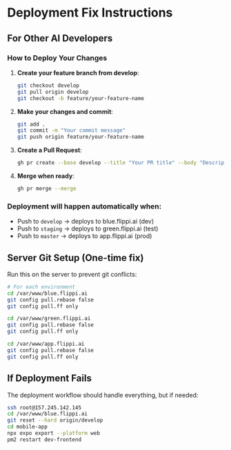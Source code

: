 # Deployment Fix Instructions

## For Other AI Developers

### How to Deploy Your Changes

1. **Create your feature branch from develop**:
   ```bash
   git checkout develop
   git pull origin develop
   git checkout -b feature/your-feature-name
   ```

2. **Make your changes and commit**:
   ```bash
   git add .
   git commit -m "Your commit message"
   git push origin feature/your-feature-name
   ```

3. **Create a Pull Request**:
   ```bash
   gh pr create --base develop --title "Your PR title" --body "Description"
   ```

4. **Merge when ready**:
   ```bash
   gh pr merge --merge
   ```

### Deployment will happen automatically when:
- Push to `develop` → deploys to blue.flippi.ai (dev)
- Push to `staging` → deploys to green.flippi.ai (test)
- Push to `master` → deploys to app.flippi.ai (prod)

## Server Git Setup (One-time fix)

Run this on the server to prevent git conflicts:

```bash
# For each environment
cd /var/www/blue.flippi.ai
git config pull.rebase false
git config pull.ff only

cd /var/www/green.flippi.ai  
git config pull.rebase false
git config pull.ff only

cd /var/www/app.flippi.ai
git config pull.rebase false
git config pull.ff only
```

## If Deployment Fails

The deployment workflow should handle everything, but if needed:

```bash
ssh root@157.245.142.145
cd /var/www/blue.flippi.ai
git reset --hard origin/develop
cd mobile-app
npx expo export --platform web
pm2 restart dev-frontend
```